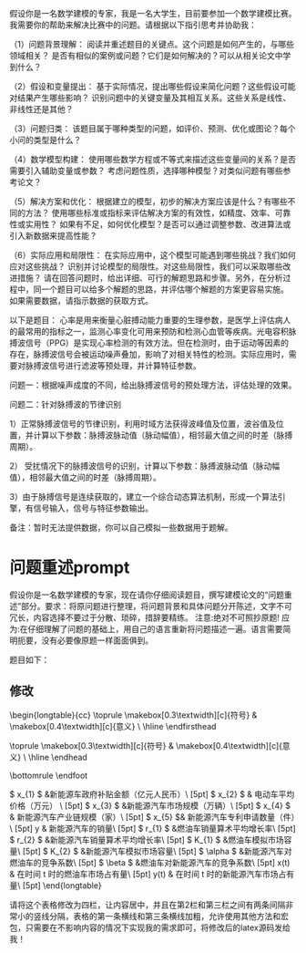 假设你是一名数学建模的专家，我是一名大学生，目前要参加一个数学建模比赛。我需要你的帮助来解决比赛中的问题。请根据以下指引思考并协助我：

（1）问题背景理解： 阅读并重述题目的关键点。这个问题是如何产生的，与哪些领域相关？ 是否有相似的案例或问题？它们是如何解决的？可以从相关论文中学到什么？

（2）假设和变量提出： 基于实际情况，提出哪些假设来简化问题？这些假设可能对结果产生哪些影响？ 识别问题中的关键变量及其相互关系。这些关系是线性、非线性还是其他？

（3）问题归类： 该题目属于哪种类型的问题，如评价、预测、优化或图论？每个小问的类型是什么？

（4）数学模型构建： 使用哪些数学方程或不等式来描述这些变量间的关系？是否需要引入辅助变量或参数？ 考虑问题性质，选择哪种模型？对类似问题有哪些参考论文？

（5）解决方案和优化： 根据建立的模型，初步的解决方案应该是什么？有哪些不同的方法？ 使用哪些标准或指标来评估解决方案的有效性，如精度、效率、可靠性或实用性？ 如果有不足，如何优化模型？是否可以通过调整参数、改进算法或引入新数据来提高性能？

（6）实际应用和局限性： 在实际应用中，这个模型可能遇到哪些挑战？我们如何应对这些挑战？ 识别并讨论模型的局限性。对这些局限性，我们可以采取哪些改进措施？ 请在回答问题时，给出详细、可行的解题思路和步骤。另外，在分析过程中，同一个题目可以给多个解题的思路，并评估哪个解题的方案更容易实施。 如果需要数据，请指示数据的获取方式。

以下是题目：
心率是用来衡量心脏搏动能力重要的生理参数，是医学上评估病人的最常用的指标之一，监测心率变化可用来预防和检测心血管等疾病。光电容积脉搏波信号（PPG）是实现心率检测的有效方法。但在检测时，由于运动等因素的存在，脉搏波信号会被运动噪声叠加，影响了对相关特性的检测。实际应用时，需要对脉搏波信号进行滤波等预处理，并计算特征参数。

问题一：根据噪声成度的不同，给出脉搏波信号的预处理方法，评估处理的效果。

问题二：针对脉搏波的节律识别

1）正常脉搏波信号的节律识别，利用时域方法获得波峰值及位置，波谷值及位置，并计算以下参数：脉搏波脉动值（脉动幅值），相邻最大值之间的时差（脉搏周期）。

2） 受扰情况下的脉搏波信号的识别，计算以下参数：脉搏波脉动值（脉动幅值），相邻最大值之间的时差（脉搏周期）。

3）由于脉搏信号是连续获取的，建立一个综合动态算法机制，形成一个算法引擎，有信号输入，信号与特征参数输出。

备注：暂时无法提供数据，你可以自己模拟一些数据用于题解。


# 问题重述prompt
假设你是一名数学建模的专家，现在请你仔细阅读题目，撰写建模论文的“问题重述”部分。要求：将原问题进行整理，将问题背景和具体问题分开陈述，文字不可冗长，内容选择不要过于分散、琐碎，措辞要精练。
注意:绝对不可照抄原题!
应为:在仔细理解了问题的基础上，用自己的语言重新将问题描述一遍。语言需要简明扼要，没有必要像原题一样面面俱到。

题目如下：




## 修改

\begin{longtable}{cc} 
\toprule
\makebox[0.3\textwidth][c]{符号} & \makebox[0.4\textwidth][c]{意义} \\ 
\hline
\endfirsthead

\toprule
\makebox[0.3\textwidth][c]{符号} & \makebox[0.4\textwidth][c]{意义} \\ 
\hline
\endhead

\bottomrule
\endfoot

$ x_{1} $ &新能源车政府补贴金额（亿元人民币）\\ [5pt]
$ x_{2} $ & 电动车平均价格（万元） \\ [5pt]
$ x_{3} $ &新能源汽车市场规模（万辆）\\ [5pt]
$ x_{4} $ & 新能源汽车产业链规模（家）\\ [5pt]
$ x_{5} $& 新能源汽车专利申请数量（件）\\ [5pt]
y & 新能源汽车的销量\\ [5pt]
$ r_{1} $ &燃油车销量算术平均增长率\\ [5pt]
$ r_{2} $ &新能源汽车销量算术平均增长率\\ [5pt]
$ K_{1} $ &燃油车模拟市场容量\\ [5pt]
$ K_{2} $ &新能源汽车模拟市场容量\\ [5pt]
$ \alpha $ &新能源汽车对燃油车的竞争系数\\ [5pt]
$ \beta $ &燃油车对新能源汽车的竞争系数\\ [5pt]
x(t) & 在时间 t 时的燃油车市场占有量\\ [5pt]
y(t) & 在时间 t 时的新能源汽车市场占有量\\ [5pt]
\end{longtable}

请将这个表格修改为四栏，让内容居中，并且在第2栏和第三栏之间有两条间隔非常小的竖线分隔，表格的第一条横线和第三条横线加粗，允许使用其他方法和宏包，只需要在不影响内容的情况下实现我的需求即可，将修改后的latex源码发给我！